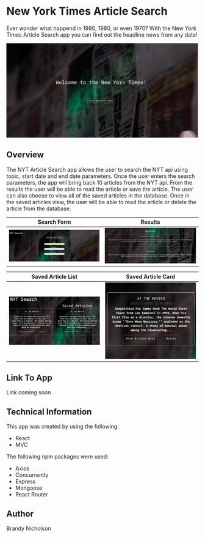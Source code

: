 
# **New York Times Article Search**
Ever wonder what happend in 1990, 1980, or even 1970? With the New York Times Article Search app you can find out the headline news from any date!  

![NYT](markdownimages/landing.png)

## **Overview**
The NYT Article Search app allows the user to search the NYT api using topic, start date and end date parameters.  Once the user enters the search parameters, the app will bring back 10 articles from the NYT api.  From the results the user will be able to read the article or save the article.  The user can also choose to view all of the saved articles in the database.  Once in the saved articles view, the user will be able to read the article or delete the article from the database.

 Search Form               |  Results
:-------------------------:|:-------------------------:
<img src="markdownimages/NYTReact.png" alt="alt text" width="500" >  |    <img src="markdownimages/results.png" alt="alt text" width="500">

Saved Article List         |  Saved Article Card
:-------------------------:|:-------------------------:
<img src="markdownimages/saved.png" alt="alt text" width="500" >  |    <img src="markdownimages/savedCard.png" alt="alt text" width="500">
 
   

## **Link To App**
Link coming soon


## **Technical Information**
This app was created by using the following:

* React
* MVC

The following npm packages were used:
* Axios
* Concurrently
* Express
* Mongoose
* React Router

## **Author**
Brandy Nicholson
